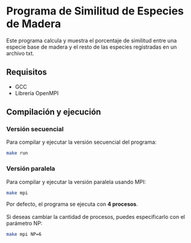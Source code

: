 # Programa de Similitud de Especies de Madera

Este programa calcula y muestra el porcentaje de similitud entre una especie base de madera y el resto de las especies registradas en un archivo txt.


## Requisitos

- GCC
- Librería OpenMPI

## Compilación y ejecución

### Versión secuencial

Para compilar y ejecutar la versión secuencial del programa:

```bash
make run
```

### Versión paralela
Para compilar y ejecutar la versión paralela usando MPI:

```bash
make mpi
```

Por defecto, el programa se ejecuta con **4 procesos**.
\
\
Si deseas cambiar la cantidad de procesos, puedes especificarlo con el parámetro NP:
```bash
make mpi NP=6
```
